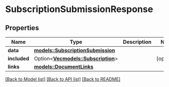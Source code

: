 # SubscriptionSubmissionResponse

## Properties

Name | Type | Description | Notes
------------ | ------------- | ------------- | -------------
**data** | [**models::SubscriptionSubmission**](SubscriptionSubmission.md) |  | 
**included** | Option<[**Vec<models::Subscription>**](Subscription.md)> |  | [optional]
**links** | [**models::DocumentLinks**](DocumentLinks.md) |  | 

[[Back to Model list]](../README.md#documentation-for-models) [[Back to API list]](../README.md#documentation-for-api-endpoints) [[Back to README]](../README.md)


